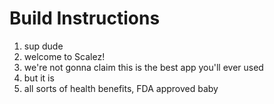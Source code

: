 # Build Instructions
1. sup dude
2. welcome to Scalez!
3. we're not gonna claim this is the best app you'll ever used
4. but it is
5. all sorts of health benefits, FDA approved baby
